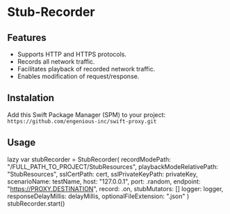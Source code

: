 # Stub-Recorder

## Features
* Supports HTTP and HTTPS protocols.
* Records all network traffic.
* Facilitates playback of recorded network traffic.
* Enables modification of request/response.

## Instalation
Add this Swift Package Manager (SPM) to your project: `https://github.com/engenious-inc/swift-proxy.git`

## Usage

lazy var stubRecorder = StubRecorder(
    recordModePath: "/FULL_PATH_TO_PROJECT/StubResources",
    playbackModeRelativePath: "StubResources",
    sslCertPath: cert,
    sslPrivateKeyPath: privateKey,
    scenarioName: testName,
    host: "127.0.0.1",
    port: .random,
    endpoint: "https://PROXY.DESTINATION",
    record: .on,
    stubMutators: []
    logger: logger,
    responseDelayMillis: delayMillis,
    optionalFileExtension: ".json"
)
stubRecorder.start()
